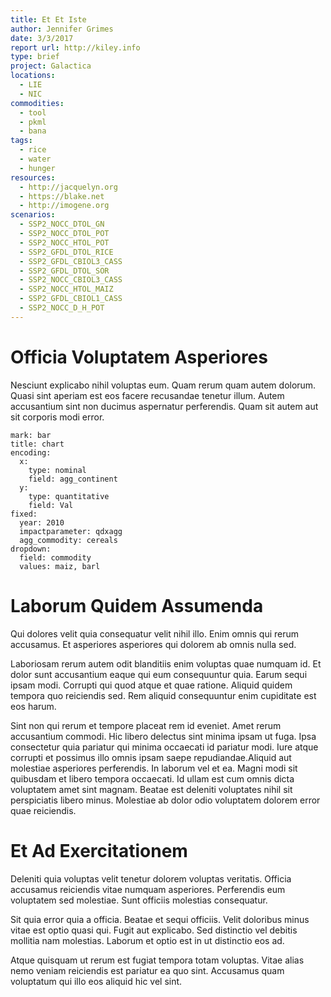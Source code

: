 ```yaml
---
title: Et Et Iste
author: Jennifer Grimes
date: 3/3/2017
report url: http://kiley.info
type: brief
project: Galactica
locations:
  - LIE
  - NIC
commodities:
  - tool
  - pkml
  - bana
tags:
  - rice
  - water
  - hunger
resources:
  - http://jacquelyn.org
  - https://blake.net
  - http://imogene.org
scenarios:
  - SSP2_NOCC_DTOL_GN
  - SSP2_NOCC_DTOL_POT
  - SSP2_NOCC_HTOL_POT
  - SSP2_GFDL_DTOL_RICE
  - SSP2_GFDL_CBIOL3_CASS
  - SSP2_GFDL_DTOL_SOR
  - SSP2_NOCC_CBIOL3_CASS
  - SSP2_NOCC_HTOL_MAIZ
  - SSP2_GFDL_CBIOL1_CASS
  - SSP2_NOCC_D_H_POT
---
```

# Officia Voluptatem Asperiores
Nesciunt explicabo nihil voluptas eum. Quam rerum quam autem dolorum. Quasi sint aperiam est eos facere recusandae tenetur illum. Autem accusantium sint non ducimus aspernatur perferendis. Quam sit autem aut sit corporis modi error.

```vis
mark: bar
title: chart
encoding:
  x:
    type: nominal
    field: agg_continent
  y:
    type: quantitative
    field: Val
fixed:
  year: 2010
  impactparameter: qdxagg
  agg_commodity: cereals
dropdown:
  field: commodity
  values: maiz, barl
```

# Laborum Quidem Assumenda
Qui dolores velit quia consequatur velit nihil illo. Enim omnis qui rerum accusamus. Et asperiores asperiores qui dolorem ab omnis nulla sed.
 Laboriosam rerum autem odit blanditiis enim voluptas quae numquam id. Et dolor sunt accusantium eaque qui eum consequuntur quia. Earum sequi ipsam modi. Corrupti qui quod atque et quae ratione. Aliquid quidem tempora quo reiciendis sed. Rem aliquid consequuntur enim cupiditate est eos harum.
 Sint non qui rerum et tempore placeat rem id eveniet. Amet rerum accusantium commodi. Hic libero delectus sint minima ipsam ut fuga. Ipsa consectetur quia pariatur qui minima occaecati id pariatur modi. Iure atque corrupti et possimus illo omnis ipsam saepe repudiandae.Aliquid aut molestiae asperiores perferendis. In laborum vel et ea. Magni modi sit quibusdam et libero tempora occaecati. Id ullam est cum omnis dicta voluptatem amet sint magnam. Beatae est deleniti voluptates nihil sit perspiciatis libero minus. Molestiae ab dolor odio voluptatem dolorem error quae reiciendis.

# Et Ad Exercitationem
Deleniti quia voluptas velit tenetur dolorem voluptas veritatis. Officia accusamus reiciendis vitae numquam asperiores. Perferendis eum voluptatem sed molestiae. Sunt officiis molestias consequatur.
 Sit quia error quia a officia. Beatae et sequi officiis. Velit doloribus minus vitae est optio quasi qui. Fugit aut explicabo. Sed distinctio vel debitis mollitia nam molestias. Laborum et optio est in ut distinctio eos ad.
 Atque quisquam ut rerum est fugiat tempora totam voluptas. Vitae alias nemo veniam reiciendis est pariatur ea quo sint. Accusamus quam voluptatum qui illo eos aliquid hic vel sint.
